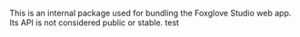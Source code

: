 This is an internal package used for bundling the Foxglove Studio web app. Its API is not considered public or stable.
test
